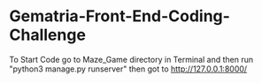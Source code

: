 # Gematria-Front-End-Coding-Challenge

To Start Code go to Maze_Game directory in Terminal and then run "python3 manage.py runserver" then got to http://127.0.0.1:8000/

